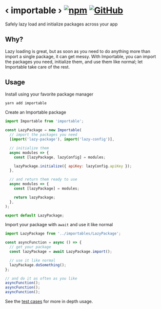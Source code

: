 # ‹ importable › [![npm](https://img.shields.io/npm/v/importable.svg)](https://www.npmjs.com/package/importable) [![GitHub](https://img.shields.io/github/license/michaelwm/importable.svg)](https://github.com/michaelwm/importable/blob/master/LICENSE)

Safely lazy load and initialize packages across your app

## Why?

Lazy loading is great, but as soon as you need to do anything more than import a single package, it can get messy. With Importable, you can import the packages you need, initialize them, and use them like normal; let Importable take care of the rest.

## Usage

Install using your favorite package manager

```bash
yarn add importable
```

Create an Importable package

```js
import Importable from 'importable';

const LazyPackage = new Importable(
  // import the packages you need
  [import('lazy-package'), import('lazy-config')],

  // initialize them
  async modules => {
    const [lazyPackage, lazyConfig] = modules;

    lazyPackage.initialize({ apiKey: lazyConfig.apiKey });
  },

  // and return them ready to use
  async modules => {
    const [lazyPackage] = modules;

    return lazyPackage;
  },
);

export default LazyPackage;
```

Import your package with `await` and use it like normal

```js
import LazyPackage from '../importables/LazyPackage';

const asyncFunction = async () => {
  // get your package
  const lazyPackage = await LazyPackage.import();

  // use it like normal
  lazyPackage.doSomething();
};

// and do it as often as you like
asyncFunction();
asyncFunction();
asyncFunction();
```

See the [test cases](https://github.com/michaelwm/importable/blob/master/src/Importable.test.js) for more in depth usage.

